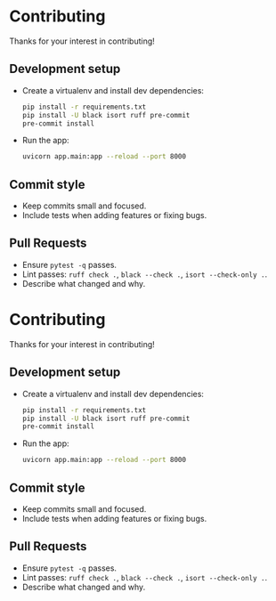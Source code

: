 # Contributing

Thanks for your interest in contributing!

## Development setup
- Create a virtualenv and install dev dependencies:
  ```bash
  pip install -r requirements.txt
  pip install -U black isort ruff pre-commit
  pre-commit install
  ```
- Run the app:
  ```bash
  uvicorn app.main:app --reload --port 8000
  ```

## Commit style
- Keep commits small and focused.
- Include tests when adding features or fixing bugs.

## Pull Requests
- Ensure `pytest -q` passes.
- Lint passes: `ruff check .`, `black --check .`, `isort --check-only .`.
- Describe what changed and why.
# Contributing

Thanks for your interest in contributing!

## Development setup
- Create a virtualenv and install dev dependencies:
  ```bash
  pip install -r requirements.txt
  pip install -U black isort ruff pre-commit
  pre-commit install
  ```
- Run the app:
  ```bash
  uvicorn app.main:app --reload --port 8000
  ```

## Commit style
- Keep commits small and focused.
- Include tests when adding features or fixing bugs.

## Pull Requests
- Ensure `pytest -q` passes.
- Lint passes: `ruff check .`, `black --check .`, `isort --check-only .`.
- Describe what changed and why.
